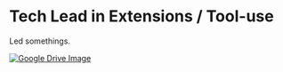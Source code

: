 # Tech Lead in Extensions / Tool-use

Led somethings.

[![Google Drive Image](https://drive.google.com/uc?export=view&id=16S-MkckoC_pSzh0GO1WV8NeT6wchG1rS)](https://arxiv.org/pdf/2312.11805)

